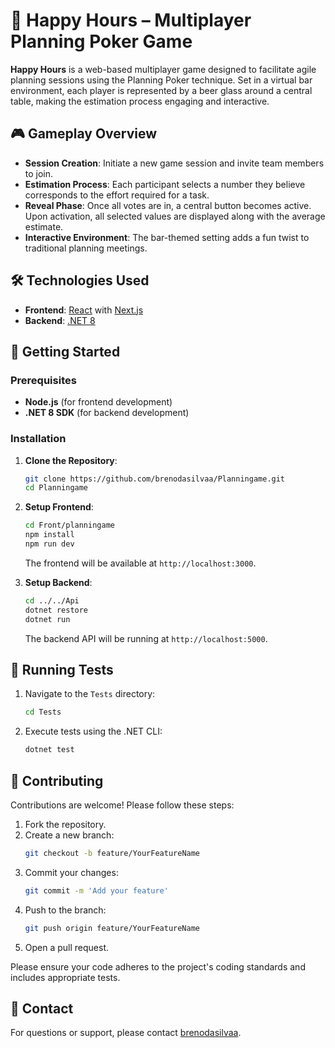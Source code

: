 # 🍻 Happy Hours – Multiplayer Planning Poker Game

**Happy Hours** is a web-based multiplayer game designed to facilitate agile planning sessions using the Planning Poker technique. Set in a virtual bar environment, each player is represented by a beer glass around a central table, making the estimation process engaging and interactive.

## 🎮 Gameplay Overview

- **Session Creation**: Initiate a new game session and invite team members to join.
- **Estimation Process**: Each participant selects a number they believe corresponds to the effort required for a task.
- **Reveal Phase**: Once all votes are in, a central button becomes active. Upon activation, all selected values are displayed along with the average estimate.
- **Interactive Environment**: The bar-themed setting adds a fun twist to traditional planning meetings.

## 🛠️ Technologies Used

- **Frontend**: [React](https://reactjs.org/) with [Next.js](https://nextjs.org/)
- **Backend**: [.NET 8](https://dotnet.microsoft.com/en-us/download/dotnet/8.0)

## 🚀 Getting Started

### Prerequisites

- **Node.js** (for frontend development)
- **.NET 8 SDK** (for backend development)

### Installation

1. **Clone the Repository**:
   ```bash
   git clone https://github.com/brenodasilvaa/Planningame.git
   cd Planningame
   ```

2. **Setup Frontend**:
   ```bash
   cd Front/planningame
   npm install
   npm run dev
   ```
   The frontend will be available at `http://localhost:3000`.

3. **Setup Backend**:
   ```bash
   cd ../../Api
   dotnet restore
   dotnet run
   ```
   The backend API will be running at `http://localhost:5000`.

## 🧪 Running Tests

1. Navigate to the `Tests` directory:
   ```bash
   cd Tests
   ```

2. Execute tests using the .NET CLI:
   ```bash
   dotnet test
   ```

## 🤝 Contributing

Contributions are welcome! Please follow these steps:

1. Fork the repository.
2. Create a new branch:
   ```bash
   git checkout -b feature/YourFeatureName
   ```
3. Commit your changes:
   ```bash
   git commit -m 'Add your feature'
   ```
4. Push to the branch:
   ```bash
   git push origin feature/YourFeatureName
   ```
5. Open a pull request.

Please ensure your code adheres to the project's coding standards and includes appropriate tests.

## 📧 Contact

For questions or support, please contact [brenodasilvaa](https://github.com/brenodasilvaa).

